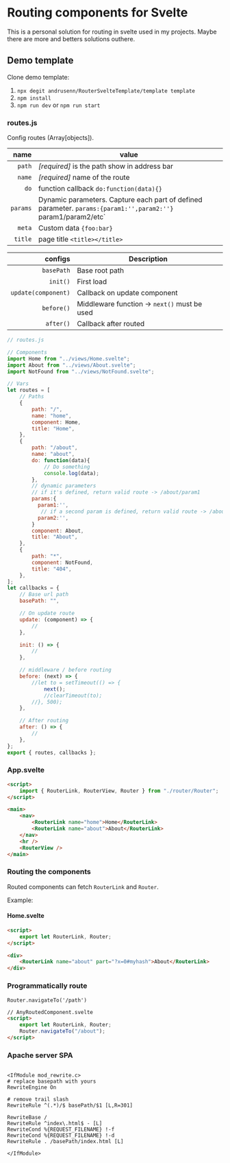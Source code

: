 # Routing components for Svelte

This is a personal solution for routing in svelte used in my projects.
Maybe there are more and betters solutions outhere.

## Demo template

Clone demo template:

1. `npx degit andrusenn/RouterSvelteTemplate/template template`
2. `npm install`
3. `npm run dev` or `npm run start`

### routes.js

Config routes (Array[objects]).

|     name | value                                                                                                         |
| -------: | ------------------------------------------------------------------------------------------------------------- |
|   `path` | _[required]_ is the path show in address bar                                                                  |
|   `name` | _[required]_ name of the route                                                                                |
|     `do` | function callback `do:function(data){}`                                                                       |
| `params` | Dynamic parameters. Capture each part of defined parameter. `params:{param1:'',param2:''}` param1/param2/etc` |
|   `meta` | Custom data `{foo:bar}`                                                                                       |
|  `title` | page title `<title></title>`                                                                                  |

|             configs | Description                                  |
| ------------------: | -------------------------------------------- |
|          `basePath` | Base root path                               |
|            `init()` | First load                                   |
| `update(component)` | Callback on update component                 |
|          `before()` | Middleware function -> `next()` must be used |
|           `after()` | Callback after routed                        |

```js
// routes.js

// Components
import Home from "../views/Home.svelte";
import About from "../views/About.svelte";
import NotFound from "../views/NotFound.svelte";

// Vars
let routes = [
    // Paths
    {
        path: "/",
        name: "home",
        component: Home,
        title: "Home",
    },
    {
        path: "/about",
        name: "about",
        do: function(data){
            // Do something
            console.log(data);
        },
        // dynamic parameters
        // if it's defined, return valid route -> /about/param1
        params:{
          param1:'',
           // if a second param is defined, return valid route -> /about/param1/param2
          param2:'',
        }
        component: About,
        title: "About",
    },
    {
        path: "*",
        component: NotFound,
        title: "404",
    },
];
let callbacks = {
    // Base url path
    basePath: "",

    // On update route
    update: (component) => {
        //
    },

    init: () => {
        //
    },

    // middleware / before routing
    before: (next) => {
        //let to = setTimeout(() => {
            next();
            //clearTimeout(to);
        //}, 500);
    },

    // After routing
    after: () => {
        //
    },
};
export { routes, callbacks };
```

### App.svelte

```html
<script>
    import { RouterLink, RouterView, Router } from "./router/Router";
</script>

<main>
    <nav>
        <RouterLink name="home">Home</RouterLink>
        <RouterLink name="about">About</RouterLink>
    </nav>
    <hr />
    <RouterView />
</main>
```

### Routing the components

Routed components can fetch `RouterLink` and `Router`.

Example:

#### Home.svelte

```html
<script>
    export let RouterLink, Router;
</script>

<div>
    <RouterLink name="about" part="?x=0#myhash">About</RouterLink>
</div>
```

### Programmatically route

`Router.navigateTo('/path')`

```html
// AnyRoutedComponent.svelte
<script>
    export let RouterLink, Router;
    Router.navigateTo("/about");
</script>
```

### Apache server SPA

```text

<IfModule mod_rewrite.c>
# replace basepath with yours
RewriteEngine On

# remove trail slash
RewriteRule ^(.*)/$ basePath/$1 [L,R=301]

RewriteBase /
RewriteRule ^index\.html$ - [L]
RewriteCond %{REQUEST_FILENAME} !-f
RewriteCond %{REQUEST_FILENAME} !-d
RewriteRule . /basePath/index.html [L]

</IfModule>
```
